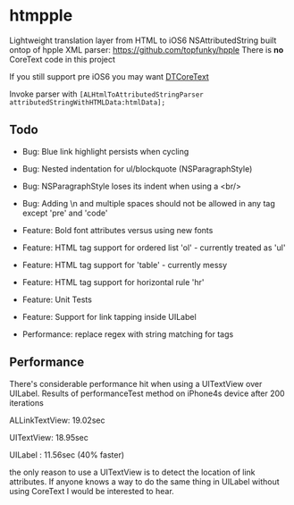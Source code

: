 htmpple
=======

Lightweight translation layer from HTML to iOS6 NSAttributedString built ontop of hpple XML parser: https://github.com/topfunky/hpple
There is **no** CoreText code in this project

If you still support pre iOS6 you may want [DTCoreText](https://github.com/Cocoanetics/DTCoreText)

Invoke parser with `[ALHtmlToAttributedStringParser attributedStringWithHTMLData:htmlData];`

Todo 
--------

* Bug: Blue link highlight persists when cycling 
* Bug: Nested indentation for ul/blockquote (NSParagraphStyle)
* Bug: NSParagraphStyle loses its indent when using a \<br\/\>
* Bug: Adding \n and multiple spaces should not be allowed in any tag except 'pre' and 'code'

* Feature: Bold font attributes versus using new fonts
* Feature: HTML tag support for ordered list 'ol' - currently treated as 'ul'
* Feature: HTML tag support for 'table' - currently messy
* Feature: HTML tag support for horizontal rule 'hr'
* Feature: Unit Tests
* Feature: Support for link tapping inside UILabel

* Performance: replace regex with string matching for tags

Performance
--------
There's considerable performance hit when using a UITextView over UILabel. Results of performanceTest method on iPhone4s device after 200 iterations

ALLinkTextView: 19.02sec

UITextView:  18.95sec

UILabel : 11.56sec (40% faster)


the only reason to use a UITextView is to detect the location of link attributes. If anyone
knows a way to do the same thing in UILabel without using CoreText I would be interested to hear.

